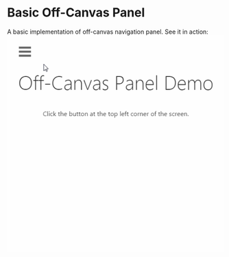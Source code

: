 # Basic Off-Canvas Panel
A basic implementation of off-canvas navigation panel. See it in action:
![alt tag](https://raw.githubusercontent.com/ClickHelp-LLC/off-canvas-panel-basic/master/demo.gif)
